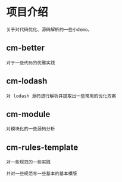 # 项目介绍

    关于对代码优化、源码解析的一些小demo。

## cm-better

    对于一些代码的优雅实践

## cm-lodash

    对 lodash 源码进行解析并提取出一些常用的优化方案

## cm-module

    对模块化的一些源码分析

## cm-rules-template

    对一些规范的一些实践

    并对一些规范写一些基本的基本模版